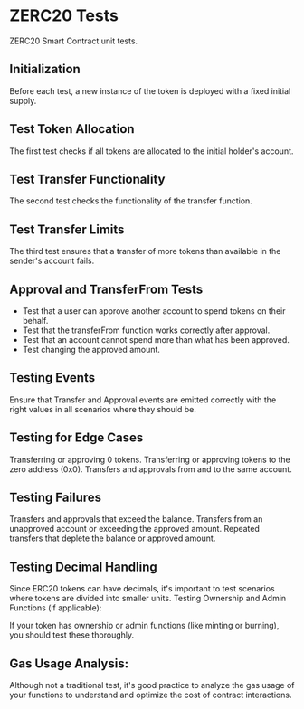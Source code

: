 # ZERC20 Tests

ZERC20 Smart Contract unit tests.

## Initialization
Before each test, a new instance of the token is deployed with a fixed initial supply.

## Test Token Allocation
The first test checks if all tokens are allocated to the initial holder's account.

## Test Transfer Functionality
The second test checks the functionality of the transfer function.

## Test Transfer Limits
The third test ensures that a transfer of more tokens than available in the sender's account fails.

## Approval and TransferFrom Tests
- Test that a user can approve another account to spend tokens on their behalf.
- Test that the transferFrom function works correctly after approval.
- Test that an account cannot spend more than what has been approved.
- Test changing the approved amount.

## Testing Events

Ensure that Transfer and Approval events are emitted correctly with the right values in all scenarios where they should be.

## Testing for Edge Cases

Transferring or approving 0 tokens.
Transferring or approving tokens to the zero address (0x0).
Transfers and approvals from and to the same account.

## Testing Failures

Transfers and approvals that exceed the balance.
Transfers from an unapproved account or exceeding the approved amount.
Repeated transfers that deplete the balance or approved amount.

## Testing Decimal Handling

Since ERC20 tokens can have decimals, it's important to test scenarios where tokens are divided into smaller units.
Testing Ownership and Admin Functions (if applicable):

If your token has ownership or admin functions (like minting or burning), you should test these thoroughly.

## Gas Usage Analysis:

Although not a traditional test, it's good practice to analyze the gas usage of your functions to understand and optimize the cost of contract interactions.